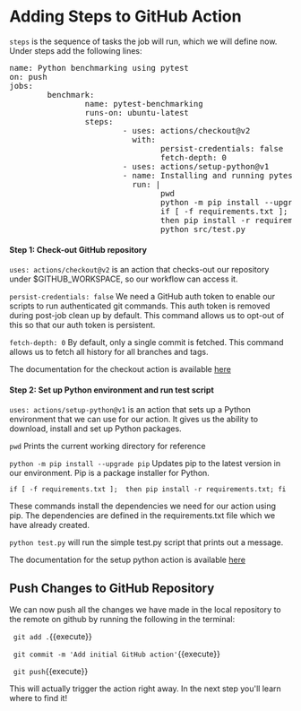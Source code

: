 
# Adding Steps to GitHub Action

`steps` is the sequence of tasks the job will run, which we will define now. Under steps add the following lines:
<pre class="file" 
data-target = "clipboard">
name: Python benchmarking using pytest
on: push
jobs:
        benchmark:
                name: pytest-benchmarking
                runs-on: ubuntu-latest
                steps:
                        - uses: actions/checkout@v2
                          with:
                                persist-credentials: false
                                fetch-depth: 0 
                        - uses: actions/setup-python@v1
                        - name: Installing and running pytest
                          run: |
                                pwd
                                python -m pip install --upgrade pip
                                if [ -f requirements.txt ]; 
                                then pip install -r requirements.txt; fi
                                python src/test.py
</pre>

#### Step 1: Check-out GitHub repository

`uses: actions/checkout@v2` is an action that checks-out our repository under $GITHUB_WORKSPACE, so our workflow can access it.

`persist-credentials: false` We need a GitHub auth token to enable our scripts to run authenticated git commands. This auth token is removed during post-job clean up by default. This command allows us to opt-out of this so that our auth token is persistent.

`fetch-depth: 0` By default, only a single commit is fetched. This command allows us to fetch all history for all branches and tags.

The documentation for the checkout action is available [here](https://github.com/actions/checkout)

#### Step 2: Set up Python environment and run test script

`uses: actions/setup-python@v1` is an action that sets up a Python environment that we can use for our action. It gives us the ability to download, install and set up Python packages.

`pwd` Prints the current working directory for reference 

`python -m pip install --upgrade pip` Updates pip to the latest version in our environment. Pip is a package installer for Python.

`
 if [ -f requirements.txt ]; 
 then pip install -r requirements.txt; fi
`

These commands install the dependencies we need for our action using pip. The dependencies are defined in the requirements.txt file which we have already created.

`python test.py`  will run the simple test.py script that prints out a message.

The documentation for the setup python action is available [here](https://github.com/actions/setup-python)

## Push Changes to GitHub Repository

We can now push all the changes we have made in the local repository to the remote on github by running the following in the terminal:

` git add .`{{execute}}

` git commit -m 'Add initial GitHub action'`{{execute}} 

` git push`{{execute}}
 
 This will actually trigger the action right away. In the next step you'll learn where to find it!

